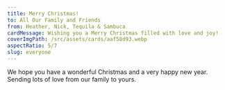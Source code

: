 ```yaml
---
title: Merry Christmas!
to: All Our Family and Friends
from: Heather, Nick, Tequila & Sambuca
cardMessage: Wishing you a Merry Christmas filled with love and joy!
coverImgPath: /src/assets/cards/aaf58d93.webp
aspectRatio: 5/7
slug: everyone
---
```


We hope you have a wonderful Christmas and a very happy new year. Sending lots of love from our family to yours.
